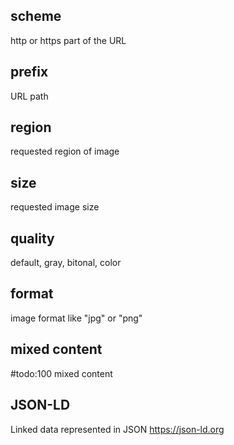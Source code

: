 ## scheme
http or https part of the URL

## prefix
URL path

## region
requested region of image

## size
requested image size

## quality
default, gray, bitonal, color

## format
image format like "jpg" or "png"

## mixed content
#todo:100 mixed content

## JSON-LD
Linked data represented in JSON https://json-ld.org
